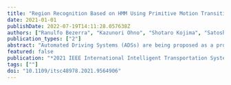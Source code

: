 ```yaml
---
title: "Region Recognition Based on HMM Using Primitive Motion Transitions"
date: 2021-01-01
publishDate: 2022-07-19T14:11:28.057638Z
authors: ["Ranulfo Bezerra", "Kazunori Ohno", "Shotaro Kojima", "Satoshi Tadokoro"]
publication_types: ["2"]
abstract: "Automated Driving Systems (ADSs) are being proposed as a promising technology that will help drivers avoid accidents, as well as reduce driving-related stress. To enhance the driving performance of ADSs, driving log data from human drivers is being used to teach these systems how to behave in different traffic regions. Visual information from the driving log data is an easy method to identify traffic regions. However, due to space constraints or lack of visual sensors, most of the driving log data has no visual information. Therefore, another solution is necessary to identify traffic regions using only spatial information. To address this challenge, the paper proposes a region recognition method using key primitive transitions obtained from vehicle trajectory information. To obtain the motion primitives, we employed a hierarchical similarity clustering that combines hierarchical clustering and HDP-HSMM. The vehicle behavior from the region of interest was extracted by analyzing the motion primitives transitions located within close range (50 m) of the region. We assessed the behavior of vehicles when approaching two regions: traffic lights and entrances. Three environments were used to evaluate the proposed method, with two different drivers and distinguished layouts. This study shows that the proposed classification method can identify traffic light and entrance regions with an average 89% precision and 86% f-score. Additionally, the hierarchical similarity clustering and window observation approach developed in this study is responsible for increasing the system's precision by 9%."
featured: false
publication: "*2021 IEEE International Intelligent Transportation Systems Conference (ITSC)*"
tags: [""]
doi: "10.1109/itsc48978.2021.9564906"
---
```


